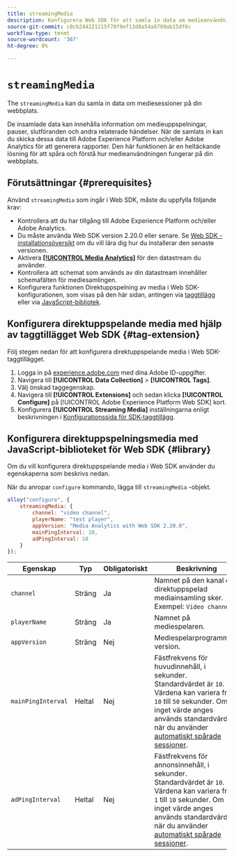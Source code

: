 ```yaml
---
title: streamingMedia
description: Konfigurera Web SDK för att samla in data om medieanvändning på dina webbegenskaper.
source-git-commit: c0cb244221215f78f9ef13d8a54a8799ab15df6c
workflow-type: tm+mt
source-wordcount: '367'
ht-degree: 0%

---
```



# `streamingMedia`

The `streamingMedia` kan du samla in data om mediesessioner på din webbplats.

De insamlade data kan innehålla information om medieuppspelningar, pauser, slutföranden och andra relaterade händelser. När de samlats in kan du skicka dessa data till Adobe Experience Platform och/eller Adobe Analytics för att generera rapporter. Den här funktionen är en heltäckande lösning för att spåra och förstå hur medieanvändningen fungerar på din webbplats.

## Förutsättningar {#prerequisites}

Använd `streamingMedia` som ingår i Web SDK, måste du uppfylla följande krav:

* Kontrollera att du har tillgång till Adobe Experience Platform och/eller Adobe Analytics.
* Du måste använda Web SDK version 2.20.0 eller senare. Se [Web SDK - installationsöversikt](../../install/overview.md) om du vill lära dig hur du installerar den senaste versionen.
* Aktivera **[[!UICONTROL Media Analytics]](../../../datastreams/configure.md#advanced-options)** för den datastream du använder.
* Kontrollera att schemat som används av din datastream innehåller schemafälten för mediesamlingen.
* Konfigurera funktionen Direktuppspelning av media i Web SDK-konfigurationen, som visas på den här sidan, antingen via [taggtillägg](#tag-extension) eller via [JavaScript-bibliotek](#library).

## Konfigurera direktuppspelande media med hjälp av taggtillägget Web SDK {#tag-extension}

Följ stegen nedan för att konfigurera direktuppspelande media i Web SDK-taggtillägget.

1. Logga in på [experience.adobe.com](https://experience.adobe.com) med dina Adobe ID-uppgifter.
1. Navigera till **[!UICONTROL Data Collection]** > **[!UICONTROL Tags]**.
1. Välj önskad taggegenskap.
1. Navigera till **[!UICONTROL Extensions]** och sedan klicka **[!UICONTROL Configure]** på [!UICONTROL Adobe Experience Platform Web SDK] kort.
1. Konfigurera **[!UICONTROL Streaming Media]** inställningarna enligt beskrivningen i [Konfigurationssida för SDK-taggtillägg](../../../tags/extensions/client/web-sdk/web-sdk-extension-configuration.md#media-collection).

## Konfigurera direktuppspelningsmedia med JavaScript-biblioteket för Web SDK {#library}

Om du vill konfigurera direktuppspelande media i Web SDK använder du egenskaperna som beskrivs nedan.

När du anropar `configure` kommando, lägga till `streamingMedia` -objekt.

```js
alloy("configure", {
    streamingMedia: {
        channel: "video channel",
        playerName: "test player",
        appVersion: "Media Analytics with Web SDK 2.20.0",
        mainPingInterval: 10,
        adPingInterval: 10
    }
});
```

| Egenskap | Typ | Obligatoriskt | Beskrivning |
|---------|----------|---------|---------|
| `channel` | Sträng | Ja | Namnet på den kanal där direktuppspelad mediainsamling sker. Exempel: `Video channel`. |
| `playerName` | Sträng | Ja | Namnet på mediespelaren. |
| `appVersion` | Sträng | Nej | Mediespelarprogrammets version. |
| `mainPingInterval` | Heltal | Nej | Fästfrekvens för huvudinnehåll, i sekunder. Standardvärdet är `10`. Värdena kan variera från `10` till `50` sekunder.  Om inget värde anges används standardvärdet när du använder [automatiskt spårade sessioner](../createmediasession.md#automatic). |
| `adPingInterval` | Heltal | Nej | Fästfrekvens för annonsinnehåll, i sekunder. Standardvärdet är `10`. Värdena kan variera från `1` till `10` sekunder. Om inget värde anges används standardvärdet när du använder [automatiskt spårade sessioner](../createmediasession.md#automatic). |
